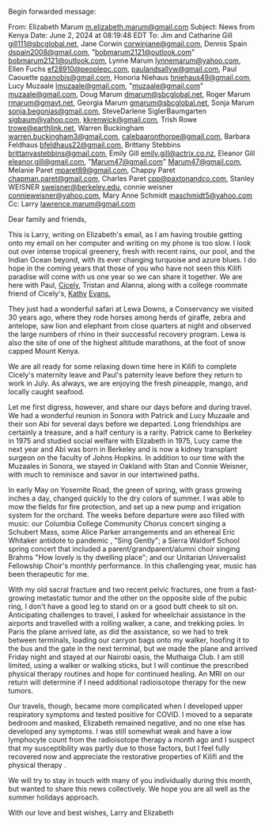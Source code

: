 

Begin forwarded message:

From: Elizabeth Marum <m.elizabeth.marum@gmail.com>
Subject: News from Kenya
Date: June 2, 2024 at 08:19:48 EDT
To: Jim and Catharine Gill <gill111@sbcglobal.net>, Jane Corwin <corwinjane@gmail.com>, Dennis Spain <dspain2008@gmail.com>, "bobmarum2121@outlook.com" <bobmarum2121@outlook.com>, Lynne Marum <lynnemarum@yahoo.com>, Ellen Fuchs <ef28910@peoplepc.com>, paulandsallyw@gmail.com, Paul Caouette <paxnobis@gmail.com>, Honoria Niehaus <hniehaus49@gmail.com>, Lucy Muzaale <lmuzaale@gmail.com>, "muzaale@gmail.com" <muzaale@gmail.com>, Doug Marum <dmarum@sbcglobal.net>, Roger Marum <rmarum@gmavt.net>, Georgia Marum <gmarum@sbcglobal.net>, Sonja Marum <sonja.begonias@gmail.com>, SteveDarlene SiglerBaumgarten <sigbaum@yahoo.com>, kkrenwick@gmail.com, Trish Rowe <trowe@earthlink.net>, Warren Buckingham <warren.buckingham3@gmail.com>, calebaaronthorpe@gmail.com, Barbara Feldhaus <bfeldhaus22@gmail.com>, Brittany Stebbins <brittanyastebbins@gmail.com>, Emily Gill <emily.gill@actrix.co.nz>, Eleanor Gill <eleanor.gill@gmail.com>, "Marum47@gmail.com" <Marum47@gmail.com>, Melanie Paret <mparet89@gmail.com>, Chappy Paret <chapman.paret@gmail.com>, Charles Paret <cpp@paxtonandco.com>, Stanley WEISNER <sweisner@berkeley.edu>, connie weisner <connieweisner@yahoo.com>, Mary Anne Schmidt <maschmidt5@yahoo.com>
Cc: Larry <lawrence.marum@gmail.com>

Dear family and friends,

This is Larry, writing on Elizabeth's email, as I am having trouble getting onto my email on her computer and writing on my phone is too slow. I look out over intense tropical greenery, fresh with recent rains, our pool, and the Indian Ocean beyond, with its ever changing turquoise and azure blues. I do hope in the coming years that those of you who have not seen this Kilifi paradise will come with us one year so we can share it together. We are here with Paul, [Cicely](https://doctors.adventisthealth.org/provider/Cicely+Chen/1342158)[,](https://www.mymotherlode.com/news/health-fitness/adventist-health-sonora-welcomes-new-ob-gyn-cicely-chen-m-d) Tristan and Alanna, along with a college roommate friend of Cicely's, [Kathy](https://scholar.harvard.edu/kevans/home) [Evans](https://www.nytimes.com/athletic/3171239/2022/03/09/nba-40-under-40-katherine-evans-has-a-harvard-ph-d-shes-using-it-to-lead-the-d-c-basketball-analytics-department/)[.](https://www.nba.com/wizards/dr-katherine-evans-named-vp-research-information-systems-monumental-basketball) 

They just had a wonderful safari at Lewa Downs, a Conservancy we visited 30 years ago, where they rode horses among herds of giraffe, zebra and antelope, saw lion and elephant from close quarters at night and observed the large numbers of rhino in their successful recovery program. Lewa is also the site of one of the highest altitude marathons, at the foot of snow capped Mount Kenya.

 We are all ready for some relaxing down time here in Kilifi to complete Cicely's maternity leave and Paul's paternity leave before they return to work in July. As always, we are enjoying the fresh pineapple, mango, and locally caught seafood.

Let me first digress, however, and share our days before and during travel. We had a wonderful reunion in Sonora with Patrick and Lucy Muzaale and their son Abi for several days before we departed. Long friendships are certainly a treasure, and a half century is a rarity. Patrick came to Berkeley in 1975 and studied social welfare with Elizabeth in 1975, Lucy came the next year and Abi was born in Berkeley and is now a kidney transplant surgeon on the faculty of Johns Hopkins. In addition to our time with the Muzaales in Sonora, we stayed in Oakland with Stan and Connie Weisner, with much to reminisce and savor in our intertwined paths.

In early May on Yosemite Road, the green of spring, with grass growing inches a day, changed quickly to the dry colors of summer. I was able to mow the fields for fire protection, and set up a new pump and irrigation system for the orchard. The weeks before departure were aso filled with music: our Columbia College Community Chorus concert singing a Schubert Mass, some Alice Parker arrangements and an ethereal Eric Whitaker antidote to pandemic , "Sing Gently"; a Sierra Waldorf School spring concert that included a parent/grandparent/alumni choir singing Brahms "How lovely is thy dwelling place"; and our Unitarian Universalist Fellowship Choir's monthly performance. In this challenging year, music has been therapeutic for me. 

With my old sacral fracture and two recent pelvic fractures, one from a fast-growing metastatic tumor and the other on the opposite side of the pubic ring, I don't have a good leg to stand on or a good butt cheek to sit on. Anticipating challenges to travel, I asked for wheelchair assistance in the airports and travelled with a rolling walker, a cane, and trekking poles. In Paris the plane arrived late, as did the assistance, so we had to trek between terminals, loading our carryon bags onto my walker, hoofing it to the bus and the gate in the next terminal, but we made the plane and arrived Friday night and stayed at our Nairobi oasis, the Muthaiga Club. I am still limited, using a walker or walking sticks, but I will continue the prescribed physical therapy routines and hope for continued healing. An MRI on our return will determine if I need additional radioisotope therapy for the new tumors.

Our travels, though, became more complicated when I developed upper respiratory symptoms and tested positive for COVID. I moved to a separate bedroom and masked,  Elizabeth remained negative, and no one else has developed any symptoms. I was still somewhat weak and have a low lymphocyte count from the radioisotope therapy a month ago and I suspect that my susceptibility was partly due to those factors, but I feel fully recovered now and appreciate the restorative properties of Kilifi and the physical therapy .  

We will try to stay in touch with many of you individually during this month, but wanted to share this news collectively. We hope you are all well as the summer holidays approach.

With our love and best wishes,
Larry and Elizabeth

     

 

